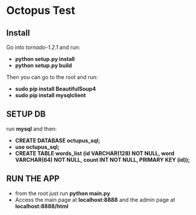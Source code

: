 # Octopus Test


## Install

Go into _tornado-1.2.1_ and run:

* **python setup.py install**
* **python setup.py build**


Then you can go to the root and run:

* **sudo pip install BeautifulSoup4**
* **sudo pip install mysqlclient**




## SETUP DB

run **mysql** and then:

* **CREATE DATABASE octupus_sql;**
* **use octupus_sql;**
* **CREATE TABLE words_list (id VARCHAR(128) NOT NULL, word VARCHAR(64) NOT NULL, count INT NOT NULL, PRIMARY KEY (id));**



## RUN THE APP

* from the root just run **python main.py**
* Access the main page at **localhost:8888** and the admin page at **localhost:8888/html**
